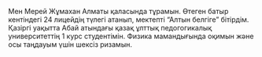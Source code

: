 
Мен Мерей Жұмахан Алматы қаласында тұрамын. Өтеген батыр кентіндегі 24 лицейдің түлегі атанып, мектепті “Алтын белгіге” бітірдім. Қазіргі уақытта Абай атындағы қазақ ұлттық педогогикалық университеттің 1 курс студентімін. Физика мамандығында оқимын және осы таңдауым үшін шексіз ризамын.
<!---
mereyzhumakhan/mereyzhumakhan is a ✨ special ✨ repository because its `README.md` (this file) appears on your GitHub profile.
You can click the Preview link to take a look at your changes.
--->
